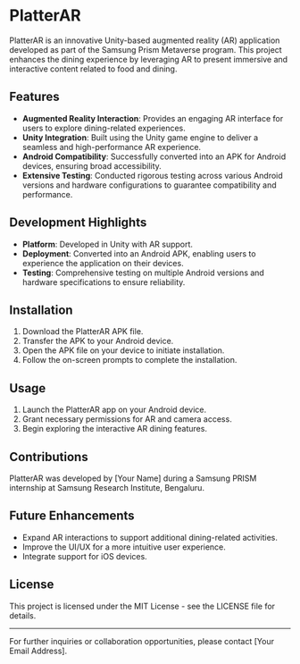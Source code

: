 # PlatterAR

PlatterAR is an innovative Unity-based augmented reality (AR) application developed as part of the Samsung Prism Metaverse program. This project enhances the dining experience by leveraging AR to present immersive and interactive content related to food and dining.

## Features

- **Augmented Reality Interaction**: Provides an engaging AR interface for users to explore dining-related experiences.
- **Unity Integration**: Built using the Unity game engine to deliver a seamless and high-performance AR experience.
- **Android Compatibility**: Successfully converted into an APK for Android devices, ensuring broad accessibility.
- **Extensive Testing**: Conducted rigorous testing across various Android versions and hardware configurations to guarantee compatibility and performance.

## Development Highlights

- **Platform**: Developed in Unity with AR support.
- **Deployment**: Converted into an Android APK, enabling users to experience the application on their devices.
- **Testing**: Comprehensive testing on multiple Android versions and hardware specifications to ensure reliability.

## Installation

1. Download the PlatterAR APK file.
2. Transfer the APK to your Android device.
3. Open the APK file on your device to initiate installation.
4. Follow the on-screen prompts to complete the installation.

## Usage

1. Launch the PlatterAR app on your Android device.
2. Grant necessary permissions for AR and camera access.
3. Begin exploring the interactive AR dining features.

## Contributions

PlatterAR was developed by [Your Name] during a Samsung PRISM internship at Samsung Research Institute, Bengaluru.

## Future Enhancements

- Expand AR interactions to support additional dining-related activities.
- Improve the UI/UX for a more intuitive user experience.
- Integrate support for iOS devices.

## License

This project is licensed under the MIT License - see the LICENSE file for details.

---

For further inquiries or collaboration opportunities, please contact [Your Email Address].
